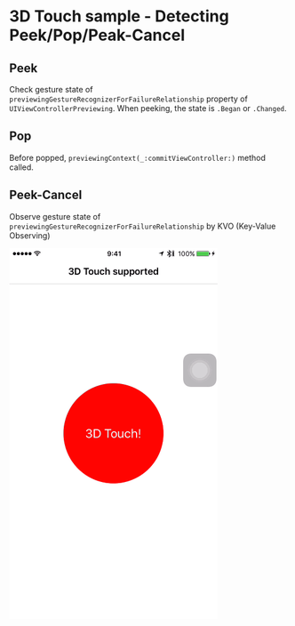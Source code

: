 
# 3D Touch sample - Detecting Peek/Pop/Peak-Cancel

## Peek
Check gesture state of `previewingGestureRecognizerForFailureRelationship` property of `UIViewControllerPreviewing`.
When peeking, the state is `.Began` or `.Changed`.

## Pop
Before popped, `previewingContext(_:commitViewController:)` method called.

## Peek-Cancel
Observe gesture state of `previewingGestureRecognizerForFailureRelationship` by KVO (Key-Value Observing)


![demo](https://raw.githubusercontent.com/ShingoFukuyama/3DTouchDetectStateOfPeekPopCancel/master/demo.gif)
